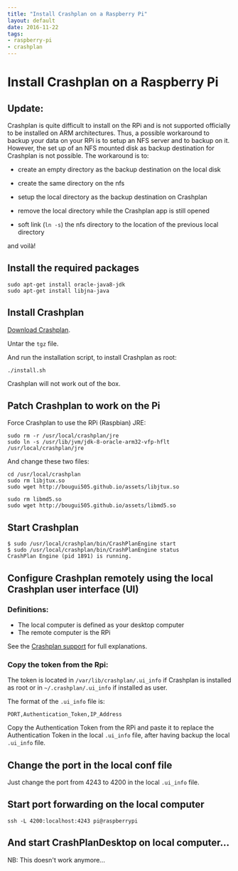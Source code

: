 ```yaml
---
title: "Install Crashplan on a Raspberry Pi"
layout: default
date: 2016-11-22
tags:
- raspberry-pi
- crashplan
---
```


# Install Crashplan on a Raspberry Pi

## Update:

Crashplan is quite difficult to install on the RPi and is not supported
officially to be installed on ARM architectures. Thus, a possible workaround to
backup your data on your RPi is to setup an NFS server and to backup on it.
However, the set up of an NFS mounted disk as backup destination for Crashplan
is not possible. The workaround is to:

- create an empty directory as the backup destination on the local disk

- create the same directory on the nfs

- setup the local directory as the backup destination on Crashplan

- remove the local directory while the Crashplan app is still opened

- soft link (`ln -s`) the nfs directory to the location of the previous local directory

and voilà!

## Install the required packages

    sudo apt-get install oracle-java8-jdk
    sudo apt-get install libjna-java

## Install Crashplan

[Download Crashplan](https://www.crashplan.com/en-us/download/).

Untar the `tgz` file.

And run the installation script, to install Crashplan as root:

    ./install.sh

Crashplan will not work out of the box.

## Patch Crashplan to work on the Pi

Force Crashplan to use the RPi (Raspbian) JRE:

    sudo rm -r /usr/local/crashplan/jre
    sudo ln -s /usr/lib/jvm/jdk-8-oracle-arm32-vfp-hflt /usr/local/crashplan/jre

And change these two files:

    cd /usr/local/crashplan
    sudo rm libjtux.so
    sudo wget http://bougui505.github.io/assets/libjtux.so

    sudo rm libmd5.so
    sudo wget http://bougui505.github.io/assets/libmd5.so

## Start Crashplan

    $ sudo /usr/local/crashplan/bin/CrashPlanEngine start
    $ sudo /usr/local/crashplan/bin/CrashPlanEngine status
    CrashPlan Engine (pid 1891) is running.

## Configure Crashplan remotely using the local Crashplan user interface (UI)

### Definitions:

- The local computer is defined as your desktop computer
- The remote computer is the RPi

See the [Crashplan
support](https://support.code42.com/CrashPlan/4/Configuring/Using_CrashPlan_On_A_Headless_Computer)
for full explanations.

### Copy the token from the Rpi:

The token is located in `/var/lib/crashplan/.ui_info` if Crashplan is installed
as root or in `~/.crashplan/.ui_info` if installed as user.

The format of the `.ui_info` file is:

    PORT,Authentication_Token,IP_Address

Copy the Authentication Token from the RPi and paste it to replace the
Authentication Token in the local `.ui_info` file, after having backup the
local `.ui_info` file.

## Change the port in the local conf file

Just change the port from 4243 to 4200 in the local `.ui_info` file.

## Start port forwarding on the local computer

    ssh -L 4200:localhost:4243 pi@raspberrypi

## And start CrashPlanDesktop on local computer...

NB: This doesn't work anymore...
